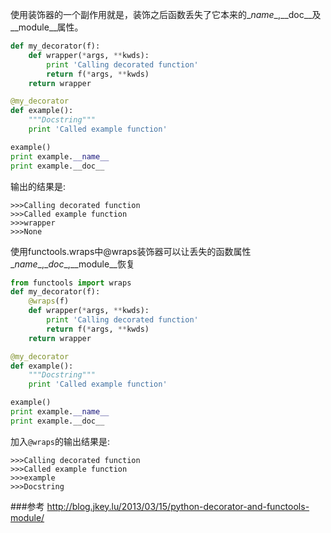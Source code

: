 使用装饰器的一个副作用就是，装饰之后函数丢失了它本来的\__name__,\__doc__及\__module__属性。
```python
def my_decorator(f):
    def wrapper(*args, **kwds):
        print 'Calling decorated function'
        return f(*args, **kwds)
    return wrapper

@my_decorator
def example():
    """Docstring"""
    print 'Called example function'

example()
print example.__name__
print example.__doc__
```
输出的结果是:

    >>>Calling decorated function
    >>>Called example function
    >>>wrapper
    >>>None
    
使用functools.wraps中@wraps装饰器可以让丢失的函数属性\__name__,\__doc__,\__module__恢复

```python
from functools import wraps
def my_decorator(f):
    @wraps(f)
    def wrapper(*args, **kwds):
        print 'Calling decorated function'
        return f(*args, **kwds)
    return wrapper

@my_decorator
def example():
    """Docstring"""
    print 'Called example function'

example()
print example.__name__
print example.__doc__
```
加入`@wraps`的输出结果是:

    >>>Calling decorated function
    >>>Called example function
    >>>example
    >>>Docstring
    
###参考
http://blog.jkey.lu/2013/03/15/python-decorator-and-functools-module/
  

